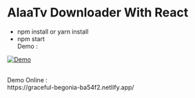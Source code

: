 # AlaaTv Downloader With React

- npm install or yarn install
- npm start
  <br/>
  Demo :
  <br/>

[![Demo ](https://www.kindpng.com/picc/m/292-2922476_red-play-button-png-transparent-png.png)](https://www.namasha.com/v/OzeZL1A8)

<br/>
Demo Online : 
<br/>
https://graceful-begonia-ba54f2.netlify.app/
